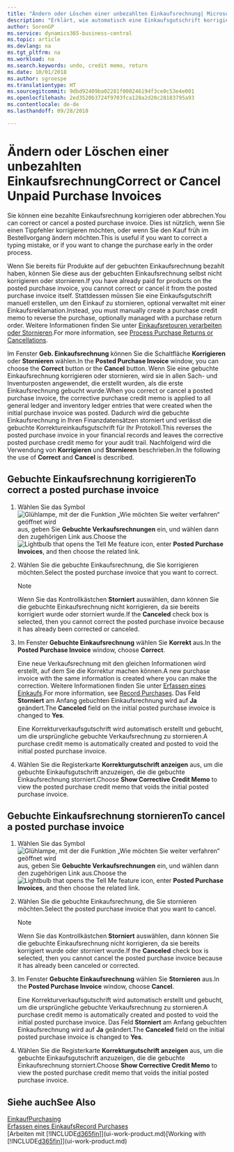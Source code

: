 ```yaml
---
title: "Ändern oder Löschen einer unbezahlten Einkaufsrechnung| Microsoft Docs"
description: "Erklärt, wie automatisch eine Einkaufsgutschrift korrigiert, abgebrochen oder rückgängig gemacht wird und eine gebuchte Einkaufsrechnung erstellt wird."
author: SorenGP
ms.service: dynamics365-business-central
ms.topic: article
ms.devlang: na
ms.tgt_pltfrm: na
ms.workload: na
ms.search.keywords: undo, credit memo, return
ms.date: 10/01/2018
ms.author: sgroespe
ms.translationtype: HT
ms.sourcegitcommit: 9dbd92409ba02281f008246194f3ce0c53e4e001
ms.openlocfilehash: 2ed3520b3724f9703fca128a2d20c28183795a93
ms.contentlocale: de-de
ms.lasthandoff: 09/28/2018

---
```

# <a name="correct-or-cancel-unpaid-purchase-invoices"></a><span data-ttu-id="7ff44-103">Ändern oder Löschen einer unbezahlten Einkaufsrechnung</span><span class="sxs-lookup"><span data-stu-id="7ff44-103">Correct or Cancel Unpaid Purchase Invoices</span></span>
<span data-ttu-id="7ff44-104">Sie können eine bezahlte Einkaufsrechnung korrigieren oder abbrechen.</span><span class="sxs-lookup"><span data-stu-id="7ff44-104">You can correct or cancel a posted purchase invoice.</span></span> <span data-ttu-id="7ff44-105">Dies ist nützlich, wenn Sie einen Tippfehler korrigieren möchten, oder wenn Sie den Kauf früh im Bestellvorgang ändern möchten.</span><span class="sxs-lookup"><span data-stu-id="7ff44-105">This is useful if you want to correct a typing mistake, or if you want to change the purchase early in the order process.</span></span>

<span data-ttu-id="7ff44-106">Wenn Sie bereits für Produkte auf der gebuchten Einkaufsrechnung bezahlt haben, können Sie diese aus der gebuchten Einkaufsrechnung selbst nicht korrigieren oder stornieren.</span><span class="sxs-lookup"><span data-stu-id="7ff44-106">If you have already paid for products on the posted purchase invoice, you cannot correct or cancel it from the posted purchase invoice itself.</span></span> <span data-ttu-id="7ff44-107">Stattdessen müssen Sie eine Einkaufsgutschrift manuell erstellen, um den Einkauf zu stornieren, optional verwaltet mit einer Einkaufsreklamation.</span><span class="sxs-lookup"><span data-stu-id="7ff44-107">Instead, you must manually create a purchase credit memo to reverse the purchase, optionally managed with a purchase return order.</span></span> <span data-ttu-id="7ff44-108">Weitere Informationen finden Sie unter [Einkaufsretouren verarbeiten oder Stornieren](purchasing-how-process-purchase-returns-cancellations.md).</span><span class="sxs-lookup"><span data-stu-id="7ff44-108">For more information, see [Process Purchase Returns or Cancellations](purchasing-how-process-purchase-returns-cancellations.md).</span></span>

<span data-ttu-id="7ff44-109">Im Fenster **Geb. Einkaufsrechnung** können Sie die Schaltfläche **Korrigieren** oder **Stornieren** wählen.</span><span class="sxs-lookup"><span data-stu-id="7ff44-109">In the **Posted Purchase Invoice** window, you can choose the **Correct** button or the **Cancel** button.</span></span> <span data-ttu-id="7ff44-110">Wenn Sie eine gebuchte Einkaufsrechnung korrigieren oder stornieren, wird sie in allen Sach- und Inventurposten angewendet, die erstellt wurden, als die erste Einkaufsrechnung gebucht wurde.</span><span class="sxs-lookup"><span data-stu-id="7ff44-110">When you correct or cancel a posted purchase invoice, the corrective purchase credit memo is applied to all general ledger and inventory ledger entries that were created when the initial purchase invoice was posted.</span></span> <span data-ttu-id="7ff44-111">Dadurch wird die gebuchte Einkaufsrechnung in Ihren Finanzdatensätzen storniert und verlässt die gebuchte Korrektureinkaufsgutschrift für Ihr Protokoll.</span><span class="sxs-lookup"><span data-stu-id="7ff44-111">This reverses the posted purchase invoice in your financial records and leaves the corrective posted purchase credit memo for your audit trail.</span></span> <span data-ttu-id="7ff44-112">Nachfolgend wird die Verwendung von **Korrigieren** und **Stornieren** beschrieben.</span><span class="sxs-lookup"><span data-stu-id="7ff44-112">In the following the use of **Correct** and **Cancel** is described.</span></span>

## <a name="to-correct-a-posted-purchase-invoice"></a><span data-ttu-id="7ff44-113">Gebuchte Einkaufsrechnung korrigieren</span><span class="sxs-lookup"><span data-stu-id="7ff44-113">To correct a posted purchase invoice</span></span>
1. <span data-ttu-id="7ff44-114">Wählen Sie das Symbol ![Glühlampe, mit der die Funktion „Wie möchten Sie weiter verfahren“ geöffnet wird](media/ui-search/search_small.png "Wie möchten Sie weiter verfahren?") aus, geben Sie **Gebuchte Verkaufsrechnungen** ein, und wählen dann den zugehörigen Link aus.</span><span class="sxs-lookup"><span data-stu-id="7ff44-114">Choose the ![Lightbulb that opens the Tell Me feature](media/ui-search/search_small.png "Tell me what you want to do") icon, enter **Posted Purchase Invoices**, and then choose the related link.</span></span>  
2. <span data-ttu-id="7ff44-115">Wählen Sie die gebuchte Einkaufsrechnung, die Sie korrigieren möchten.</span><span class="sxs-lookup"><span data-stu-id="7ff44-115">Select the posted purchase invoice that you want to correct.</span></span>  

    > [!NOTE]  
    >   <span data-ttu-id="7ff44-116">Wenn Sie das Kontrollkästchen **Storniert** auswählen, dann können Sie die gebuchte Einkaufsrechnung nicht korrigieren, da sie bereits korrigiert wurde oder storniert wurde.</span><span class="sxs-lookup"><span data-stu-id="7ff44-116">If the **Canceled** check box is selected, then you cannot correct the posted purchase invoice because it has already been corrected or canceled.</span></span>
3. <span data-ttu-id="7ff44-117">Im Fenster **Gebuchte Einkaufsrechnung** wählen Sie **Korrekt** aus.</span><span class="sxs-lookup"><span data-stu-id="7ff44-117">In the **Posted Purchase Invoice** window, choose **Correct**.</span></span>

    <span data-ttu-id="7ff44-118">Eine neue Verkaufsrechnung mit den gleichen Informationen wird erstellt, auf dem Sie die Korrektur machen können.</span><span class="sxs-lookup"><span data-stu-id="7ff44-118">A new purchase invoice with the same information is created where you can make the correction.</span></span> <span data-ttu-id="7ff44-119">Weitere Informationen finden Sie unter [Erfassen eines Einkaufs](purchasing-how-record-purchases.md).</span><span class="sxs-lookup"><span data-stu-id="7ff44-119">For more information, see [Record Purchases](purchasing-how-record-purchases.md).</span></span> <span data-ttu-id="7ff44-120">Das Feld **Storniert** am Anfang gebuchten Einkaufsrechnung wird auf **Ja** geändert.</span><span class="sxs-lookup"><span data-stu-id="7ff44-120">The **Canceled** field on the initial posted purchase invoice is changed to **Yes**.</span></span>

    <span data-ttu-id="7ff44-121">Eine Korrekturverkaufsgutschrift wird automatisch erstellt und gebucht, um die ursprüngliche gebuchte Verkaufsrechnung zu stornieren.</span><span class="sxs-lookup"><span data-stu-id="7ff44-121">A purchase credit memo is automatically created and posted to void the initial posted purchase invoice.</span></span>
4. <span data-ttu-id="7ff44-122">Wählen Sie die Registerkarte **Korrekturgutschrift anzeigen** aus, um die gebuchte Einkaufsgutschrift anzuzeigen, die die gebuchte Einkaufsrechnung storniert.</span><span class="sxs-lookup"><span data-stu-id="7ff44-122">Choose **Show Corrective Credit Memo** to view the posted purchase credit memo that voids the initial posted purchase invoice.</span></span>

## <a name="to-cancel-a-posted-purchase-invoice"></a><span data-ttu-id="7ff44-123">Gebuchte Einkaufsrechnung stornieren</span><span class="sxs-lookup"><span data-stu-id="7ff44-123">To cancel a posted purchase invoice</span></span>
1. <span data-ttu-id="7ff44-124">Wählen Sie das Symbol ![Glühlampe, mit der die Funktion „Wie möchten Sie weiter verfahren“ geöffnet wird](media/ui-search/search_small.png "Wie möchten Sie weiter verfahren?") aus, geben Sie **Gebuchte Verkaufsrechnungen** ein, und wählen dann den zugehörigen Link aus.</span><span class="sxs-lookup"><span data-stu-id="7ff44-124">Choose the ![Lightbulb that opens the Tell Me feature](media/ui-search/search_small.png "Tell me what you want to do") icon, enter **Posted Purchase Invoices**, and then choose the related link.</span></span>  
2. <span data-ttu-id="7ff44-125">Wählen Sie die gebuchte Einkaufsrechnung, die Sie stornieren möchten.</span><span class="sxs-lookup"><span data-stu-id="7ff44-125">Select the posted purchase invoice that you want to cancel.</span></span>

    > [!NOTE]  
    >   <span data-ttu-id="7ff44-126">Wenn Sie das Kontrollkästchen **Storniert** auswählen, dann können Sie die gebuchte Einkaufsrechnung nicht korrigieren, da sie bereits korrigiert wurde oder storniert wurde.</span><span class="sxs-lookup"><span data-stu-id="7ff44-126">If the **Canceled** check box is selected, then you cannot cancel the posted purchase invoice because it has already been canceled or corrected.</span></span>
3. <span data-ttu-id="7ff44-127">Im Fenster **Gebuchte Einkaufsrechnung** wählen Sie **Stornieren** aus.</span><span class="sxs-lookup"><span data-stu-id="7ff44-127">In the **Posted Purchase Invoice** window, choose **Cancel**.</span></span>

    <span data-ttu-id="7ff44-128">Eine Korrekturverkaufsgutschrift wird automatisch erstellt und gebucht, um die ursprüngliche gebuchte Verkaufsrechnung zu stornieren.</span><span class="sxs-lookup"><span data-stu-id="7ff44-128">A purchase credit memo is automatically created and posted to void the initial posted purchase invoice.</span></span> <span data-ttu-id="7ff44-129">Das Feld **Storniert** am Anfang gebuchten Einkaufsrechnung wird auf **Ja** geändert.</span><span class="sxs-lookup"><span data-stu-id="7ff44-129">The **Canceled** field on the initial posted purchase invoice is changed to **Yes**.</span></span>
4. <span data-ttu-id="7ff44-130">Wählen Sie die Registerkarte **Korrekturgutschrift anzeigen** aus, um die gebuchte Einkaufsgutschrift anzuzeigen, die die gebuchte Einkaufsrechnung storniert.</span><span class="sxs-lookup"><span data-stu-id="7ff44-130">Choose **Show Corrective Credit Memo** to view the posted purchase credit memo that voids the initial posted purchase invoice.</span></span>

## <a name="see-also"></a><span data-ttu-id="7ff44-131">Siehe auch</span><span class="sxs-lookup"><span data-stu-id="7ff44-131">See Also</span></span>
[<span data-ttu-id="7ff44-132">Einkauf</span><span class="sxs-lookup"><span data-stu-id="7ff44-132">Purchasing</span></span>](purchasing-manage-purchasing.md)  
[<span data-ttu-id="7ff44-133">Erfassen eines Einkaufs</span><span class="sxs-lookup"><span data-stu-id="7ff44-133">Record Purchases</span></span>](purchasing-how-record-purchases.md)  
<span data-ttu-id="7ff44-134">[Arbeiten mit [!INCLUDE[d365fin](includes/d365fin_md.md)]](ui-work-product.md)</span><span class="sxs-lookup"><span data-stu-id="7ff44-134">[Working with [!INCLUDE[d365fin](includes/d365fin_md.md)]](ui-work-product.md)</span></span>

